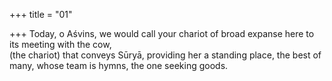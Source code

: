 +++
title = "01"

+++
Today, o Aśvins, we would call your chariot of broad expanse here to its  meeting with the cow,  
(the chariot) that conveys Sūryā, providing her a standing place, the best  of many, whose team is hymns, the one seeking goods.  
